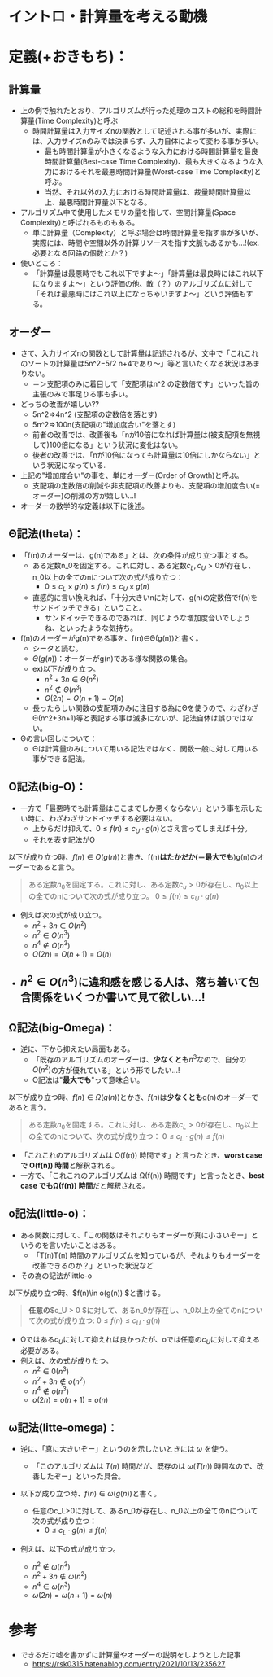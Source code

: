 # イントロ・計算量を考える動機

# 定義(+おきもち)：

## 計算量

- 上の例で触れたとおり、アルゴリズムが行った処理のコストの総和を時間計算量(Time Complexity)と呼ぶ
  - 時間計算量は入力サイズnの関数として記述される事が多いが、実際には、入力サイズnのみでは決まらず、入力自体によって変わる事が多い。
    - 最も時間計算量が小さくなるような入力における時間計算量を最良時間計算量(Best-case Time Complexity)、最も大きくなるような入力におけるそれを最悪時間計算量(Worst-case Time Complexity)と呼ぶ。
    - 当然、それ以外の入力における時間計算量は、裁量時間計算量以上、最悪時間計算量以下となる。
- アルゴリズム中で使用したメモリの量を指して、空間計算量(Space Complexity)と呼ばれるものもある。
  - 単に計算量（Complexity）と呼ぶ場合は時間計算量を指す事が多いが、実際には、時間や空間以外の計算リソースを指す文脈もあるかも…!(ex. 必要となる回路の個数とか？)
- 使いどころ：
  - 「計算量は最悪時でもこれ以下ですよ～」「計算量は最良時にはこれ以下になりますよ～」という評価の他、敵（？）のアルゴリズムに対して「それは最悪時にはこれ以上になっちゃいますよ～」という評価もする。

## オーダー

- さて、入力サイズnの関数として計算量は記述されるが、文中で「これこれのソートの計算量は5n^2−5/2 n+4であり～」等と言いたくなる状況はあまりない。
  - ＝＞支配項のみに着目して「支配項はn^2 の定数倍です」といった旨の主張のみで事足りる事も多い。
- どっちの改善が嬉しい??
  - 5n^2⇒4n^2 (支配項の定数倍を落とす)
  - 5n^2⇒100n(支配項の"増加度合い"を落とす)
  - 前者の改善では、改善後も「nが10倍になれば計算量は(被支配項を無視して)100倍になる」という状況に変化はない。
  - 後者の改善では、「nが10倍になっても計算量は10倍にしかならない」という状況になっている.
- 上記の"増加度合い"の事を、単にオーダー(Order of Growth)と呼ぶ。
  - 支配項の定数倍の削減や非支配項の改善よりも、支配項の増加度合い(=オーダー)の削減の方が嬉しい…!
- オーダーの数学的な定義は以下に後述。

## Θ記法(theta)：

- 「f(n)のオーダーは、g(n)である」とは、次の条件が成り立つ事とする。
  - ある定数n_0を固定する。これに対し、ある定数$c_L,c_U>0$が存在し、n_0以上の全てのnについて次の式が成り立つ：
    - $0≤c_L × g(n)≤f(n)≤c_U × g(n)$
  - 直感的に言い換えれば、「十分大きいnに対して、g(n)の定数倍でf(n)をサンドイッチできる」ということ。
    - サンドイッチできるのであれば、同じような増加度合いでしょうね、といったような気持ち。
- f(n)のオーダーがg(n)である事を、f(n)∈Θ(g(n))と書く。
  - シータと読む。
  - $\Theta (g(n))$：オーダーがg(n)である様な関数の集合。
  - ex)以下が成り立つ。
    - $n^2 + 3n \in \Theta (n^2)$
    - $n^2 \notin \Theta (n^3)$
    - $\Theta (2n) = \Theta(n+1) = \Theta(n)$
  - 長ったらしい関数の支配項のみに注目する為にΘを使うので、わざわざΘ(n^2+3n+1)等と表記する事は滅多にないが、記法自体は誤りではない。
- Θの言い回しについて：
  - Θは計算量のみについて用いる記法ではなく、関数一般に対して用いる事ができる記法。

## O記法(big-O)：

- 一方で「最悪時でも計算量はここまでしか悪くならない」という事を示したい時に、わざわざサンドイッチする必要はない。
  - 上からだけ抑えて、$0 \leq f(n) \leq c_U \cdot g(n)$とさえ言ってしまえば十分。
  - それを表す記法がO

以下が成り立つ時、$f(n)\in O(g(n))$と書き、f(n)**はたかだか(＝最大でも**)g(n)のオーダーであると言う。

> ある定数$n_0$を固定する。これに対し、ある定数$c_u>0$が存在し、$n_0$以上の全てのnについて次の式が成り立つ。
> $0 \leq f(n) \leq c_U \cdot g(n)$

- 例えば次の式が成り立つ。
  - $n^2 + 3n \in O(n^2)$
  - $n^2 \in O (n^3)$
  - $n^4 \notin O (n^3)$
  - $O(2n) = O(n+1) = O(n)$
- $n^2 \in O (n^3)$に違和感を感じる人は、落ち着いて包含関係をいくつか書いて見て欲しい...!
  -

## Ω記法(big-Omega)：

- 逆に、下から抑えたい局面もある。
  - 「既存のアルゴリズムのオーダーは、**少なくとも**$n^3$なので、自分の$O(n^2)$の方が優れている」という形でしたい...!
  - O記法は"**最大でも**"って意味合い。

以下が成り立つ時、$f(n)\in \Omega(g(n))$とかき、$f(n)$は**少なくとも**g(n)のオーダーであると言う。
>ある定数$n_0$を固定する。これに対し、ある定数$c_L>0$が存在し、$n_0$以上の全てのnについて、次の式が成り立つ：
> $0\leq c_L \cdot g(n) \leq f(n)$

- 「これこれのアルゴリズムは O(f(n)) 時間です」と言ったとき、**worst case で O(f(n)) 時間**と解釈される。
- 一方で、「これこれのアルゴリズムは Ω(f(n)) 時間です」と言ったとき、**best case でもΩ(f(n)) 時間**だと解釈される。

## o記法(little-o)：
- ある関数に対して、「この関数はそれよりもオーダーが真に小さいぞー」というのを言いたいことはある。
  - 「T(n)T(n) 時間のアルゴリズムを知っているが、それよりもオーダーを改善できるのか？」といった状況など
- その為の記法がlittle-o

以下が成り立つ時、$f(n)\in o(g(n)) $と書ける。
> **任意の**$c_U > 0 $に対して、あるn_0が存在し、n_0以上の全てのnについて次の式が成り立つ:
> $0 \leq f(n) \leq c_U \cdot g(n)$

- Oではある$c_U$に対して抑えれば良かったが、oでは任意の$c_U$に対して抑える必要がある。
- 例えば、次の式が成りたつ。
  - $n^2 \in 0(n^3)$
  - $n^2+3n \notin o(n^2)$
  - $n^4 \notin o(n^3)$
  - $o(2n) = o(n+1) = o(n)$

## ω記法(litte-omega)：
- 逆に、「真に大きいぞー」というのを示したいときには $\omega$ を使う。
  - 「このアルゴリズムは $T(n)$ 時間だが、既存のは $\omega(T(n))$ 時間なので、改善したぞー」といった具合。

- 以下が成り立つ時、$f(n)\in \omega(g(n))$と書く。
  - 任意のc_L>0に対して、あるn_0が存在し、n_0以上の全てのnについて次の式が成り立つ：
    - $0 \leq c_L\cdot g(n) \leq f(n)$
- 例えば、以下の式が成り立つ。
  - $n^2 \notin \omega(n^3)$
  - $n^2+3n \notin \omega(n^2)$
  - $n^4 \in \omega(n^3)$
  - $\omega(2n) = \omega(n+1) = \omega(n)$


# 参考

- できるだけ嘘を書かずに計算量やオーダーの説明をしようとした記事
  - https://rsk0315.hatenablog.com/entry/2021/10/13/235627
